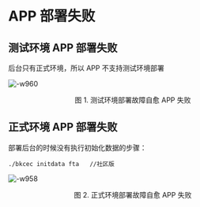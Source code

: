# APP 部署失败

## 测试环境 APP 部署失败

后台只有正式环境，所以 APP 不支持测试环境部署

![-w960](../assets/15675011122718.jpg)
<center>图 1. 测试环境部署故障自愈 APP 失败</center>

## 正式环境 APP 部署失败

部署后台的时候没有执行初始化数据的步骤：

`./bkcec initdata fta   //社区版`

![-w958](../assets/15675011237028.jpg)
<center>图 2. 正式环境部署故障自愈 APP 失败</center>
